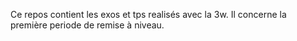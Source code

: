 Ce repos contient les exos et tps realisés avec la 3w.
Il concerne la première periode de remise à niveau.
